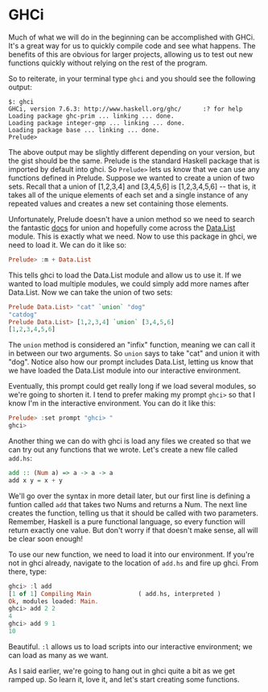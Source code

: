 # GHCi

Much of what we will do in the beginning can be accomplished with GHCi. It's a great way for us to quickly compile code and see what happens. The benefits of this are obvious for larger projects, allowing us to test out new functions quickly without relying on the rest of the program.

So to reiterate, in your terminal type `ghci` and you should see the following output:

```
$: ghci
GHCi, version 7.6.3: http://www.haskell.org/ghc/      :? for help
Loading package ghc-prim ... linking ... done.
Loading package integer-gmp ... linking ... done.
Loading package base ... linking ... done.
Prelude>
```

The above output may be slightly different depending on your version, but the gist should be the same. Prelude is the standard Haskell package that is imported by default into ghci. So `Prelude>` lets us know that we can use any functions defined in Prelude. Suppose we wanted to create a union of two sets. Recall that a union of [1,2,3,4] and [3,4,5,6] is [1,2,3,4,5,6] -- that is, it takes all of the unique elements of each set and a single instance of any repeated values and creates a new set containing those elements.

Unfortunately, Prelude doesn't have a union method so we need to search the fantastic [docs](http://www.haskell.org/ghc/docs/7.6-latest/html/libraries/index.html) for union and hopefully come across the [Data.List](http://www.haskell.org/ghc/docs/7.6-latest/html/libraries/base-4.6.0.1/Data-List.html) module. This is exactly what we need. Now to use this package in ghci, we need to load it. We can do it like so:

```haskell
Prelude> :m + Data.List
```

This tells ghci to load the Data.List module and allow us to use it. If we wanted to load multiple modules, we could simply add more names after Data.List. Now we can take the union of two sets:

```haskell
Prelude Data.List> "cat" `union` "dog"
"catdog"
Prelude Data.List> [1,2,3,4] `union` [3,4,5,6]
[1,2,3,4,5,6]
```
The `union` method is considered an "infix" function, meaning we can call it in between our two arguments. So `union` says to take "cat" and union it with "dog". Notice also how our prompt  includes Data.List, letting us know that we have loaded the Data.List module into our interactive environment.

Eventually, this prompt could get really long if we load several modules, so we're going to shorten it. I tend to prefer making my prompt `ghci>` so that I know I'm in the interactive environment. You can do it like this:

```haskell
Prelude> :set prompt "ghci> "
ghci>
```

Another thing we can do with ghci is load any files we created so that we can try out any functions that we wrote. Let's create a new file called `add.hs`:

```haskell
add :: (Num a) => a -> a -> a
add x y = x + y
```

We'll go over the syntax in more detail later, but our first line is defining a funtion called `add` that takes two Nums and returns a Num. The next line creates the function, telling us that it should be called with two parameters. Remember, Haskell is a pure functional language, so every function will return exactly one value. But don't worry if that doesn't make sense, all will be clear soon enough!

To use our new function, we need to load it into our environment. If you're not in ghci already, navigate to the location of `add.hs` and fire up ghci. From there, type:

```haskell
ghci> :l add
[1 of 1] Compiling Main             ( add.hs, interpreted )
Ok, modules loaded: Main.
ghci> add 2 2
4
ghci> add 9 1
10
```
Beautiful. `:l` allows us to load scripts into our interactive environment; we can load as many as we want.

As I said earlier, we're going to hang out in ghci quite a bit as we get ramped up. So learn it, love it, and let's start creating some functions.
